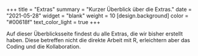 +++
title = "Extras"
summary = "Kurzer Überblick über die Extras."
date = "2021-05-28"
widget = "blank"
weight = 10
[design.background]
  color = "#00618f"
  text_color_light = true
+++

Auf dieser Überblicksseite findest du alle Extras, die wir bisher
erstellt haben. Diese betreffen nicht die direkte Arbeit mit R,
erleichtern aber das Coding und die Kollaboration.

